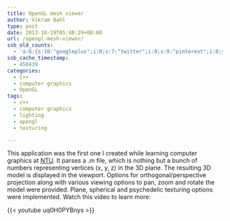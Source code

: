 ```yaml
---
title: OpenGL mesh viewer
author: Vikram Bahl
type: post
date: 2013-10-19T05:40:29+00:00
url: /opengl-mesh-viewer/
ssb_old_counts:
  - 'a:6:{s:10:"googleplus";i:0;s:7:"twitter";i:0;s:9:"pinterest";i:0;s:7:"fbshare";i:0;s:8:"linkedin";i:0;s:6:"reddit";i:0;}'
ssb_cache_timestamp:
  - 450439
categories:
  - C++
  - computer graphics
  - OpenGL
tags:
  - c++
  - computer graphics
  - lighting
  - opengl
  - texturing

---
```

This application was the first one I created while learning computer graphics at [NTU](https://www.ntu.edu.sg/). It parses a .m file, which is nothing but a bunch of numbers representing vertices (x, y, z) in the 3D plane. The resulting 3D model is displayed in the viewport. Options for orthogonal/perspective projection along with various viewing options to pan, zoom and rotate the model were provided. Plane, spherical and psychedelic texturing options were implemented. Watch this video to learn more:

{{< youtube uq0H0PYBnys >}}